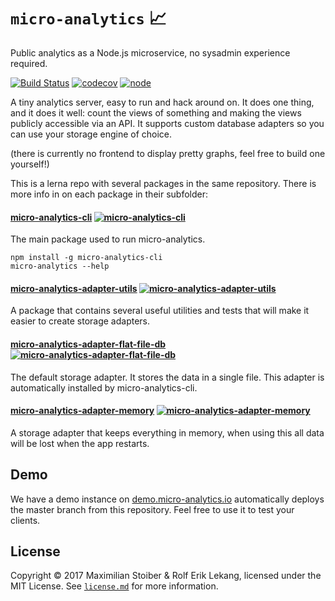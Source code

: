 # `micro-analytics` 📈

Public analytics as a Node.js microservice, no sysadmin experience required.

[![Build Status](https://travis-ci.org/micro-analytics/micro-analytics-cli.svg?branch=master)](https://travis-ci.org/micro-analytics/micro-analytics-cli) [![codecov](https://codecov.io/gh/micro-analytics/micro-analytics-cli/branch/master/graph/badge.svg)](https://codecov.io/gh/micro-analytics/micro-analytics-cli) [![node](https://img.shields.io/node/v/micro-analytics-cli.svg)]()


A tiny analytics server, easy to run and hack around on. It does one thing, and it does it
well: count the views of something and making the views publicly accessible via an API.
It supports custom database adapters so you can use your storage engine of choice.

(there is currently no frontend to display pretty graphs, feel free to build one yourself!)

This is a lerna repo with several packages in the same repository. There is more
info in on each package in their subfolder:

#### [micro-analytics-cli](packages/micro-analytics-cli) [![micro-analytics-cli](https://img.shields.io/npm/v/micro-analytics-cli.svg)]()

The main package used to run micro-analytics.

```shell
npm install -g micro-analytics-cli
micro-analytics --help
```

#### [micro-analytics-adapter-utils](packages/adapter-utils) [![micro-analytics-adapter-utils](https://img.shields.io/npm/v/micro-analytics-adapter-utils.svg)]()

A package that contains several useful utilities and tests that will make it easier
to create storage adapters.

#### [micro-analytics-adapter-flat-file-db](packages/adapter-flat-file-db) [![micro-analytics-adapter-flat-file-db](https://img.shields.io/npm/v/micro-analytics-adapter-flat-file-db.svg)]()

The default storage adapter. It stores the data in a single file. This adapter is
automatically installed by micro-analytics-cli.

#### [micro-analytics-adapter-memory](packages/adapter-memory) [![micro-analytics-adapter-memory](https://img.shields.io/npm/v/micro-analytics-adapter-memory.svg)]()

A storage adapter that keeps everything in memory, when using this all data will be lost
when the app restarts.


## Demo

We have a demo instance on [demo.micro-analytics.io](https://demo.micro-analytics.io/visited)
automatically deploys the master branch from this repository. Feel free to use it to test
your clients.

## License

Copyright ©️ 2017 Maximilian Stoiber & Rolf Erik Lekang, licensed under the MIT License. See [`license.md`](./license.md) for more information.
